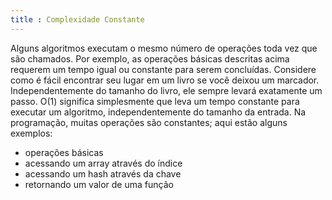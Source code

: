 ```yaml
---
title : Complexidade Constante
---
```


Alguns algoritmos executam o mesmo número de operações toda vez que são chamados. Por exemplo, as operações básicas descritas acima requerem um tempo igual ou constante para serem concluídas. Considere como é fácil encontrar seu lugar em um livro se você deixou um marcador. Independentemente do tamanho do livro, ele sempre levará exatamente um passo.
O(1) significa simplesmente que leva um tempo constante para executar um algoritmo, independentemente do tamanho da entrada.
Na programação, muitas operações são constantes; aqui estão alguns exemplos:
- operações básicas
- acessando um array através do índice
- acessando um hash através da chave
- retornando um valor de uma função